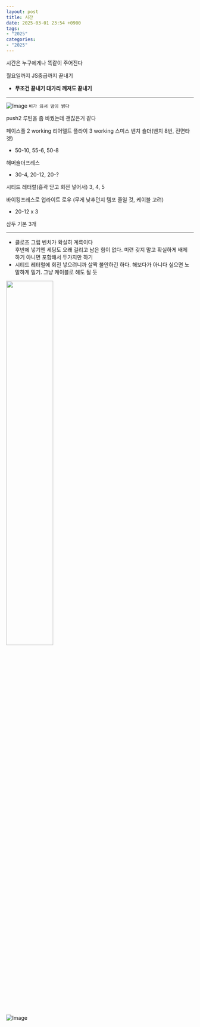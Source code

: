 ```yaml
---
layout: post
title: 시간
date: 2025-03-01 23:54 +0900
tags:
- "2025"
categories:
- "2025"
---
```

시간은 누구에게나 똑같이 주어진다  

월요일까지 JS중급까지 끝내기
- **무조건 끝내기 대가리 깨져도 끝내기**

---
![Image](https://github.com/user-attachments/assets/638042d9-0b17-4328-a26a-54b8846e5a09)
`비가 와서 밤이 밝다`

push2 루틴을 좀 바꿨는데 괜찮은거 같다  

페이스풀 2 working
리어델트 플라이 3 working
스미스 벤치 숄더(벤치 8번, 전면타겟) 
- 50-10, 55-6, 50-8
  
해머숄더프레스 
- 30-4, 20-12, 20-?  


시티드 레터럴(흉곽 닫고 회전 넣어서)
3, 4, 5

바이킹프레스로 업라이트 로우
(무게 낮추던지 템포 줄일 것, 케이블 고려)
- 20-12 x 3  

삼두 기본 3개  

---
- 클로즈 그립 벤치가 확실히 계륵이다  
후반에 넣기엔 세팅도 오래 걸리고 남은 힘이 없다. 미련 갖지 말고 확실하게 배제 하기 아니면 포함해서 두가지만 하기
- 시티드 레터럴에 회전 넣으려니까 살짝 불안하긴 하다. 해보다가 아니다 싶으면 노말하게 밀기. 그냥 케이블로 해도 될 듯

<img src="https://github.com/user-attachments/assets/76670400-6c2f-42ea-b120-bc6f4ef71b40" width="50%">

![Image](https://github.com/user-attachments/assets/6c438ea4-855a-4a2e-a057-6f6b50c0d443)

  

